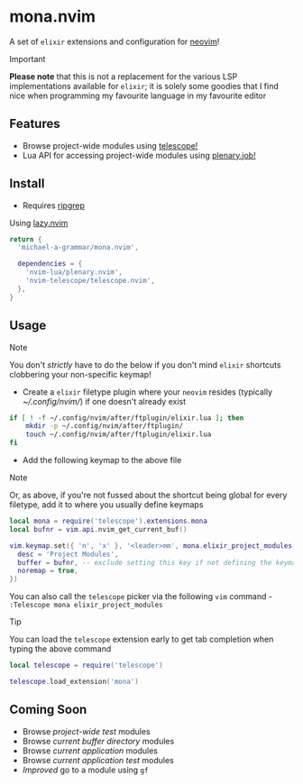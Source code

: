 # mona.nvim

A set of `elixir` extensions and configuration for [neovim](https://neovim.io/)!

> [!IMPORTANT]
**Please note** that this is not a replacement for the various LSP implementations available for `elixir`; it is solely some
goodies that I find nice when programming my favourite language in my favourite editor

## Features

- Browse project-wide modules using [telescope!](https://github.com/nvim-telescope/telescope.nvim)
- Lua API for accessing project-wide modules using [plenary.job!](https://github.com/nvim-lua/plenary.nvim?tab=readme-ov-file#plenaryjob)

## Install

- Requires [ripgrep](https://github.com/BurntSushi/ripgrep)

Using [lazy.nvim](https://github.com/folke/lazy.nvim)

```lua
return {
  'michael-a-grammar/mona.nvim',

  dependencies = {
    'nvim-lua/plenary.nvim',
    'nvim-telescope/telescope.nvim',
  },
}
```

## Usage

> [!NOTE]
You don't *strictly* have to do the below if you don't mind `elixir` shortcuts clobbering your non-specific keymap!

- Create a `elixir` filetype plugin where your `neovim` resides (typically *~/.config/nvim/*) if one doesn't already exist

```bash
if [ ! -f ~/.config/nvim/after/ftplugin/elixir.lua ]; then
    mkdir -p ~/.config/nvim/after/ftplugin/
    touch ~/.config/nvim/after/ftplugin/elixir.lua
fi
```

- Add the following keymap to the above file 

> [!NOTE]
Or, as above, if you're not fussed about the shortcut being global for every filetype, add it to where you usually define keymaps


```lua
local mona = require('telescope').extensions.mona
local bufnr = vim.api.nvim_get_current_buf()

vim.keymap.set({ 'n', 'x' }, '<leader>mm', mona.elixir_project_modules, {
  desc = 'Project Modules',
  buffer = bufnr, -- exclude setting this key if not defining the keymap within the `elixir` filetype plugin
  noremap = true,
})

```

You can also call the `telescope` picker via the following `vim` command - `:Telescope mona elixir_project_modules`

> [!TIP]
You can load the `telescope` extension early to get tab completion when typing the above command

```lua
local telescope = require('telescope')

telescope.load_extension('mona')
```

## Coming Soon

- Browse *project-wide test* modules
- Browse *current buffer directory* modules
- Browse *current application* modules
- Browse *current application test* modules
- *Improved* go to a module using `gf`
